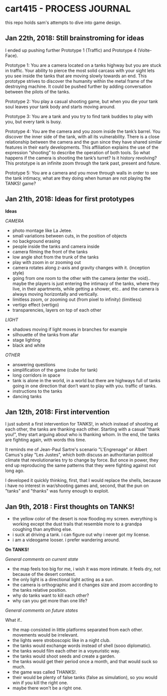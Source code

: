 # cart415 - PROCESS JOURNAL
this repo holds sam's attempts to dive into game design.

## Jan 22th, 2018: Still brainstroming for ideas

I ended up pushing further Prototype 1 (Traffic) and Prototype 4 (Volte-Face).

Prototype 1: You are a camera located on a tanks highway but you are stuck in traffic. Your ability to pierce the most solid carcass with your sight lets you see inside the tanks that are moving slowly towards an end. This prototype strives to discover the humanity within the metal frame of the destroying machine. It could be pushed further by adding conversation between the pilots of the tanks.

Prototype 2: You play a casual shooting game, but when you die your tank soul leaves your tank body and starts moving around.

Prototype 3: You are a tank and you try to find tank buddies to play with you, but every tank is busy.

Prototype 4: You are the camera and you zoom inside the tank’s barrel. You discover the inner side of the tank, with all its vulnerability. There is a close relationship between the camera and the gun since they have shared similar features in their early developments. This affiliation explains the use of the expression “shooting” to describe the operation of both tools. So what happens if the camera is shooting the tank’s turret? Is it history revolving? This prototype is an infinite zoom through the tank past, present and future.

Prototype 5: You are a camera and you move through walls in order to see the tank intimacy, what are they doing when human are not playing the TANKS! game?

## Jan 21th, 2018: Ideas for first prototypes

**Ideas**

*CAMERA*
- photo montage like La Jetee.
- small variations between cuts, in the position of objects
- no background erasing
- people inside the tanks and camera inside
- camera filming the front of the tanks
- low angle shot from the trunk of the tanks
- play with zoom in or zooming out
- camera rotates along z-axis and gravity changes with it. (inception style)
- going from one room to the other with the camera (enter the void).. maybe the players is just entering the intimacy of the tanks, where they live, in their apartments, while getting a shower, etc.. and the camera is always moving horizontally and vertically.
- limitless zoom, or zooming out (from pixel to infinity) (limitless)
- vertigo effect (vertigo)
- transparencies, layers on top of each other

*LIGHT*
- shadows moving if light moves in branches for example
- silhouette of the tanks from afar
- stage lighting
- black and white

*OTHER*
- answering questions
- simplification of the game (cube for tank)
- long corridors in space
- tank is alone in the world, in a world but there are highways full of tanks going in one direction that don’t want to play with you. traffic of tanks.
- instructions to the tanks
- dancing tanks


## Jan 12th, 2018: First intervention

I just submit a first intervention for TANKS!, in which instead of shooting at each other, the tanks are thanking each other. Starting with a casual "thank you!", they start arguing about who is thanking whom. In the end, the tanks are fighting again, with words this time.

It reminds me of Jean-Paul Sartre's scenario "L'Engrenage" or Albert Camus's play "Les Justes", which both discuss an authoritarian political climate that revolutionaries try to change by force. But once in power, they end up reproducing the same patterns that they were fighting against not long ago.

I developed it quickly thinking, first, that I would replace the shells, because i have no interest in war/shooting games and, second, that the pun on "tanks" and "thanks" was funny enough to exploit.


## Jan 9th, 2018 : First thoughts on TANKS!

- the yellow color of the desert is now flooding my screen. everything is working except the dust trails that resemble more to a grandpa coughing than anything else.
- i suck at driving a tank. i can figure out why i never got my license.
- i am a videogame looser. i prefer wandering around.

**On TANKS!**

*General comments on current state*
- the map feels too big for me, i wish it was more intimate. it feels dry, not because of the desert context.
- the only light is a directional light acting as a sun.
- the camera is orthographic and it changes size and zoom according to the tanks relative position.
- why do tanks want to kill each other?
- why can you get more than one life?

*General comments on future states*

What if..
- the map consisted in little platforms separated from each other. movements would be irrelevant.
- the lights were stroboscopic like in a night club.
- the tanks would exchange words instead of shell (sooo diplomatic).
- the tanks would film each other in a voyeuristic way.
- the tanks would shoot seeds and create a garden.
- the tanks would get their period once a month, and that would suck so much.
- the game was called THANKS!.
- their would be plenty of false tanks (false as simulation), so you would win if you kill the right one.
- maybe there won't be a right one.

